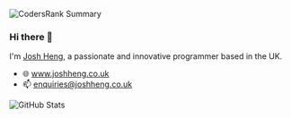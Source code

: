 
![CodersRank Summary](https://cr-ss-service.azurewebsites.net/api/ScreenShot?widget=summary&username=JoshHeng&badges=3&show-avatar=true)

### Hi there 👋

I'm [Josh Heng](https://www.joshheng.co.uk), a passionate and innovative programmer based in the UK.

- 🌐 www.joshheng.co.uk
- 📫 enquiries@joshheng.co.uk

![GitHub Stats](https://github-readme-stats.vercel.app/api?username=JoshHeng&theme=prussian&show_icons=true&count_private=true)
